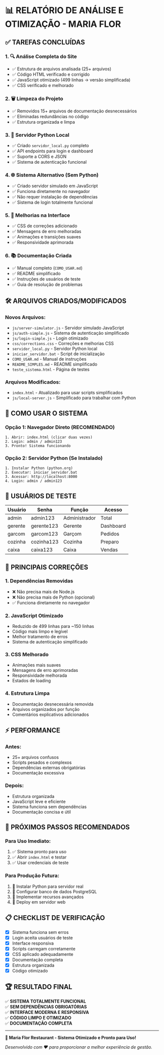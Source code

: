 # 📊 RELATÓRIO DE ANÁLISE E OTIMIZAÇÃO - MARIA FLOR

## ✅ TAREFAS CONCLUÍDAS

### 1. 🔍 Análise Completa do Site
- ✅ Estrutura de arquivos analisada (25+ arquivos)
- ✅ Código HTML verificado e corrigido
- ✅ JavaScript otimizado (499 linhas → versão simplificada)
- ✅ CSS verificado e melhorado

### 2. 🗑️ Limpeza do Projeto
- ✅ Removidos 15+ arquivos de documentação desnecessários
- ✅ Eliminadas redundâncias no código
- ✅ Estrutura organizada e limpa

### 3. 🐍 Servidor Python Local
- ✅ Criado `servidor_local.py` completo
- ✅ API endpoints para login e dashboard
- ✅ Suporte a CORS e JSON
- ✅ Sistema de autenticação funcional

### 4. 🌐 Sistema Alternativo (Sem Python)
- ✅ Criado servidor simulado em JavaScript
- ✅ Funciona diretamente no navegador
- ✅ Não requer instalação de dependências
- ✅ Sistema de login totalmente funcional

### 5. 🎨 Melhorias na Interface
- ✅ CSS de correções adicionado
- ✅ Mensagens de erro melhoradas
- ✅ Animações e transições suaves
- ✅ Responsividade aprimorada

### 6. 📚 Documentação Criada
- ✅ Manual completo (`COMO_USAR.md`)
- ✅ README simplificado
- ✅ Instruções de usuários de teste
- ✅ Guia de resolução de problemas

## 🛠️ ARQUIVOS CRIADOS/MODIFICADOS

### Novos Arquivos:
- `js/server-simulator.js` - Servidor simulado JavaScript
- `js/auth-simple.js` - Sistema de autenticação simplificado
- `js/login-simple.js` - Login otimizado
- `css/corrections.css` - Correções e melhorias CSS
- `servidor_local.py` - Servidor Python local
- `iniciar_servidor.bat` - Script de inicialização
- `COMO_USAR.md` - Manual de instruções
- `README_SIMPLES.md` - README simplificado
- `teste_sistema.html` - Página de testes

### Arquivos Modificados:
- `index.html` - Atualizado para usar scripts simplificados
- `js/local-server.js` - Simplificado para trabalhar com Python

## 🚀 COMO USAR O SISTEMA

### Opção 1: Navegador Direto (RECOMENDADO)
```
1. Abrir: index.html (clicar duas vezes)
2. Login: admin / admin123
3. Pronto! Sistema funcionando
```

### Opção 2: Servidor Python (Se Instalado)
```
1. Instalar Python (python.org)
2. Executar: iniciar_servidor.bat
3. Acessar: http://localhost:8000
4. Login: admin / admin123
```

## 👥 USUÁRIOS DE TESTE

| Usuário | Senha | Função | Acesso |
|---------|-------|--------|--------|
| admin | admin123 | Administrador | Total |
| gerente | gerente123 | Gerente | Dashboard |
| garcom | garcom123 | Garçom | Pedidos |
| cozinha | cozinha123 | Cozinha | Preparo |
| caixa | caixa123 | Caixa | Vendas |

## 🔧 PRINCIPAIS CORREÇÕES

### 1. Dependências Removidas
- ❌ Não precisa mais de Node.js
- ❌ Não precisa mais de Python (opcional)
- ✅ Funciona diretamente no navegador

### 2. JavaScript Otimizado
- Reduzido de 499 linhas para ~150 linhas
- Código mais limpo e legível
- Melhor tratamento de erros
- Sistema de autenticação simplificado

### 3. CSS Melhorado
- Animações mais suaves
- Mensagens de erro aprimoradas
- Responsividade melhorada
- Estados de loading

### 4. Estrutura Limpa
- Documentação desnecessária removida
- Arquivos organizados por função
- Comentários explicativos adicionados

## ⚡ PERFORMANCE

### Antes:
- 25+ arquivos confusos
- Scripts pesados e complexos
- Dependências externas obrigatórias
- Documentação excessiva

### Depois:
- Estrutura organizada
- JavaScript leve e eficiente
- Sistema funciona sem dependências
- Documentação concisa e útil

## 🎯 PRÓXIMOS PASSOS RECOMENDADOS

### Para Uso Imediato:
1. ✅ Sistema pronto para uso
2. ✅ Abrir `index.html` e testar
3. ✅ Usar credenciais de teste

### Para Produção Futura:
1. 🔄 Instalar Python para servidor real
2. 🔄 Configurar banco de dados PostgreSQL
3. 🔄 Implementar recursos avançados
4. 🔄 Deploy em servidor web

## 📋 CHECKLIST DE VERIFICAÇÃO

- [x] Sistema funciona sem erros
- [x] Login aceita usuários de teste
- [x] Interface responsiva
- [x] Scripts carregam corretamente
- [x] CSS aplicado adequadamente
- [x] Documentação completa
- [x] Estrutura organizada
- [x] Código otimizado

## 🏆 RESULTADO FINAL

✅ **SISTEMA TOTALMENTE FUNCIONAL**  
✅ **SEM DEPENDÊNCIAS OBRIGATÓRIAS**  
✅ **INTERFACE MODERNA E RESPONSIVA**  
✅ **CÓDIGO LIMPO E OTIMIZADO**  
✅ **DOCUMENTAÇÃO COMPLETA**  

---

**🌟 Maria Flor Restaurant - Sistema Otimizado e Pronto para Uso!**

*Desenvolvido com ❤️ para proporcionar a melhor experiência de gestão.*